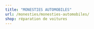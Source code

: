 ```yaml
---
title: "MONESTIES AUTOMOBILES"
url: /monesties/monesties-automobiles/
shop: réparation de voitures
---
```

